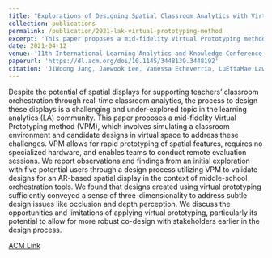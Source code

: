 ```yaml
---
title: "Explorations of Designing Spatial Classroom Analytics with Virtual Prototyping"
collection: publications
permalink: /publication/2021-lak-virtual-prototyping-method
excerpt: 'This paper proposes a mid-fidelity Virtual Prototyping method (VPM), which involves simulating a classroom environment and candidate designs in virtual space to address fundamental challenges in prototyping for AR applications.'
date: 2021-04-12
venue: '11th International Learning Analytics and Knowledge Conference (LAK21)'
paperurl: 'https://dl.acm.org/doi/10.1145/3448139.3448192'
citation: 'JiWoong Jang, Jaewook Lee, Vanessa Echeverria, LuEttaMae Lawrence, and Vincent Aleven. 2021. Explorations of Designing Spatial Classroom Analytics with Virtual Prototyping. In LAK21: 11th International Learning Analytics and Knowledge Conference (LAK21). Association for Computing Machinery, New York, NY, USA, 518–524. DOI:https://doi.org/10.1145/3448139.3448192'
---
```

Despite the potential of spatial displays for supporting teachers’ classroom orchestration through real-time classroom analytics, the process to design these displays is a challenging and under-explored topic in the learning analytics (LA) community. This paper proposes a mid-fidelity Virtual Prototyping method (VPM), which involves simulating a classroom environment and candidate designs in virtual space to address these challenges. VPM allows for rapid prototyping of spatial features, requires no specialized hardware, and enables teams to conduct remote evaluation sessions. We report observations and findings from an initial exploration with five potential users through a design process utilizing VPM to validate designs for an AR-based spatial display in the context of middle-school orchestration tools. We found that designs created using virtual prototyping sufficiently conveyed a sense of three-dimensionality to address subtle design issues like occlusion and depth perception. We discuss the opportunities and limitations of applying virtual prototyping, particularly its potential to allow for more robust co-design with stakeholders earlier in the design process.

[ACM Link](https://dl.acm.org/doi/10.1145/3448139.3448192)